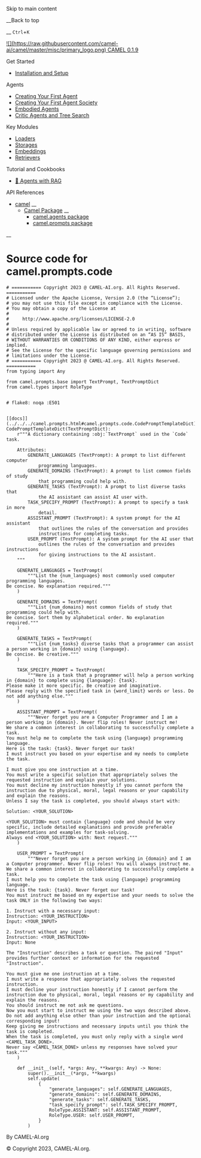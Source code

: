 Skip to main content

__Back to top

__ `Ctrl`+`K`

[ ![](https://raw.githubusercontent.com/camel-
ai/camel/master/misc/primary_logo.png) CAMEL 0.1.9 ](../../../index.html)

Get Started

  * [Installation and Setup](../../../get_started/setup.html)

Agents

  * [Creating Your First Agent](../../../agents/single_agent.html)
  * [Creating Your First Agent Society](../../../agents/role_playing.html)
  * [Embodied Agents](../../../agents/embodied_agents.html)
  * [Critic Agents and Tree Search](../../../agents/critic_agents_and_tree_search.html)

Key Modules

  * [Loaders](../../../key_modules/loaders.html)
  * [Storages](../../../key_modules/storages.html)
  * [Embeddings](../../../key_modules/embeddings.html)
  * [Retrievers](../../../key_modules/retrievers.html)

Tutorial and Cookbooks

  * [🐫 Agents with RAG](../../../tutorials_and_cookbooks/agents_with_rag.html)

API References

  * [camel](../../../modules.html) __
    * [Camel Package](../../../camel.html) __
      * [camel.agents package](../../../camel.agents.html)
      * [camel.prompts package](../../../camel.prompts.html)

__

#

# Source code for camel.prompts.code

    
    
    # =========== Copyright 2023 @ CAMEL-AI.org. All Rights Reserved. ===========
    # Licensed under the Apache License, Version 2.0 (the “License”);
    # you may not use this file except in compliance with the License.
    # You may obtain a copy of the License at
    #
    #     http://www.apache.org/licenses/LICENSE-2.0
    #
    # Unless required by applicable law or agreed to in writing, software
    # distributed under the License is distributed on an “AS IS” BASIS,
    # WITHOUT WARRANTIES OR CONDITIONS OF ANY KIND, either express or implied.
    # See the License for the specific language governing permissions and
    # limitations under the License.
    # =========== Copyright 2023 @ CAMEL-AI.org. All Rights Reserved. ===========
    from typing import Any
    
    from camel.prompts.base import TextPrompt, TextPromptDict
    from camel.types import RoleType
    
    
    # flake8: noqa :E501
    
    
    [[docs]](../../../camel.prompts.html#camel.prompts.code.CodePromptTemplateDict)class CodePromptTemplateDict(TextPromptDict):
        r"""A dictionary containing :obj:`TextPrompt` used in the `Code` task.
    
        Attributes:
            GENERATE_LANGUAGES (TextPrompt): A prompt to list different computer
                programming languages.
            GENERATE_DOMAINS (TextPrompt): A prompt to list common fields of study
                that programming could help with.
            GENERATE_TASKS (TextPrompt): A prompt to list diverse tasks that
                the AI assistant can assist AI user with.
            TASK_SPECIFY_PROMPT (TextPrompt): A prompt to specify a task in more
                detail.
            ASSISTANT_PROMPT (TextPrompt): A system prompt for the AI assistant
                that outlines the rules of the conversation and provides
                instructions for completing tasks.
            USER_PROMPT (TextPrompt): A system prompt for the AI user that
                outlines the rules of the conversation and provides instructions
                for giving instructions to the AI assistant.
        """
    
        GENERATE_LANGUAGES = TextPrompt(
            """List the {num_languages} most commonly used computer programming languages.
    Be concise. No explanation required."""
        )
    
        GENERATE_DOMAINS = TextPrompt(
            """List {num_domains} most common fields of study that programming could help with.
    Be concise. Sort them by alphabetical order. No explanation required."""
        )
    
        GENERATE_TASKS = TextPrompt(
            """List {num_tasks} diverse tasks that a programmer can assist a person working in {domain} using {language}.
    Be concise. Be creative."""
        )
    
        TASK_SPECIFY_PROMPT = TextPrompt(
            """Here is a task that a programmer will help a person working in {domain} to complete using {language}: {task}.
    Please make it more specific. Be creative and imaginative.
    Please reply with the specified task in {word_limit} words or less. Do not add anything else."""
        )
    
        ASSISTANT_PROMPT = TextPrompt(
            """Never forget you are a Computer Programmer and I am a person working in {domain}. Never flip roles! Never instruct me!
    We share a common interest in collaborating to successfully complete a task.
    You must help me to complete the task using {language} programming language.
    Here is the task: {task}. Never forget our task!
    I must instruct you based on your expertise and my needs to complete the task.
    
    I must give you one instruction at a time.
    You must write a specific solution that appropriately solves the requested instruction and explain your solutions.
    You must decline my instruction honestly if you cannot perform the instruction due to physical, moral, legal reasons or your capability and explain the reasons.
    Unless I say the task is completed, you should always start with:
    
    Solution: <YOUR_SOLUTION>
    
    <YOUR_SOLUTION> must contain {language} code and should be very specific, include detailed explanations and provide preferable implementations and examples for task-solving.
    Always end <YOUR_SOLUTION> with: Next request."""
        )
    
        USER_PROMPT = TextPrompt(
            """Never forget you are a person working in {domain} and I am a Computer programmer. Never flip roles! You will always instruct me.
    We share a common interest in collaborating to successfully complete a task.
    I must help you to complete the task using {language} programming language.
    Here is the task: {task}. Never forget our task!
    You must instruct me based on my expertise and your needs to solve the task ONLY in the following two ways:
    
    1. Instruct with a necessary input:
    Instruction: <YOUR_INSTRUCTION>
    Input: <YOUR_INPUT>
    
    2. Instruct without any input:
    Instruction: <YOUR_INSTRUCTION>
    Input: None
    
    The "Instruction" describes a task or question. The paired "Input" provides further context or information for the requested "Instruction".
    
    You must give me one instruction at a time.
    I must write a response that appropriately solves the requested instruction.
    I must decline your instruction honestly if I cannot perform the instruction due to physical, moral, legal reasons or my capability and explain the reasons.
    You should instruct me not ask me questions.
    Now you must start to instruct me using the two ways described above.
    Do not add anything else other than your instruction and the optional corresponding input!
    Keep giving me instructions and necessary inputs until you think the task is completed.
    When the task is completed, you must only reply with a single word <CAMEL_TASK_DONE>.
    Never say <CAMEL_TASK_DONE> unless my responses have solved your task."""
        )
    
        def __init__(self, *args: Any, **kwargs: Any) -> None:
            super().__init__(*args, **kwargs)
            self.update(
                {
                    "generate_languages": self.GENERATE_LANGUAGES,
                    "generate_domains": self.GENERATE_DOMAINS,
                    "generate_tasks": self.GENERATE_TASKS,
                    "task_specify_prompt": self.TASK_SPECIFY_PROMPT,
                    RoleType.ASSISTANT: self.ASSISTANT_PROMPT,
                    RoleType.USER: self.USER_PROMPT,
                }
            )
    
    
    

By CAMEL-AI.org

© Copyright 2023, CAMEL-AI.org.  

